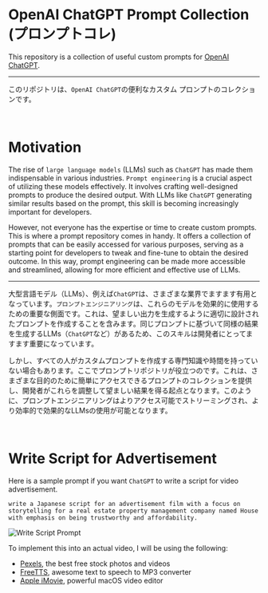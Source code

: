 OpenAI ChatGPT Prompt Collection (プロンプトコレ)
===========

This repository is a collection of useful custom prompts for [OpenAI ChatGPT](https://openai.com/blog/chatgpt).

---
このリポジトリは、`OpenAI ChatGPT`の便利なカスタム プロンプトのコレクションです。

<br />

# Motivation

The rise of `large language models` (LLMs) such as `ChatGPT` has made them indispensable in various industries. `Prompt engineering` is a crucial aspect of utilizing these models effectively. It involves crafting well-designed prompts to produce the desired output. With LLMs like `ChatGPT` generating similar results based on the prompt, this skill is becoming increasingly important for developers.

However, not everyone has the expertise or time to create custom prompts. This is where a prompt repository comes in handy. It offers a collection of prompts that can be easily accessed for various purposes, serving as a starting point for developers to tweak and fine-tune to obtain the desired outcome. In this way, prompt engineering can be made more accessible and streamlined, allowing for more efficient and effective use of LLMs.

---
大型言語モデル（LLMs）、例えば`ChatGPT`は、さまざまな業界でますます有用となっています。`プロンプトエンジニアリング`は、これらのモデルを効果的に使用するための重要な側面です。これは、望ましい出力を生成するように適切に設計されたプロンプトを作成することを含みます。同じプロンプトに基づいて同様の結果を生成するLLMs（`ChatGPT`など）があるため、このスキルは開発者にとってますます重要になっています。

しかし、すべての人がカスタムプロンプトを作成する専門知識や時間を持っていない場合もあります。ここでプロンプトリポジトリが役立つのです。これは、さまざまな目的のために簡単にアクセスできるプロンプトのコレクションを提供し、開発者がこれらを調整して望ましい結果を得る起点となります。このように、プロンプトエンジニアリングはよりアクセス可能でストリーミングされ、より効率的で効果的なLLMsの使用が可能となります。

<br />

# Write Script for Advertisement

Here is a sample prompt if you want `ChatGPT` to write a script for video advertisement.

```
write a Japanese script for an advertisement film with a focus on storytelling for a real estate property management company named House with emphasis on being trustworthy and affordability.
```

![Write Script Prompt](./assets/write-scripts-for-ad-prompt.png "Write Script Prompt")

To implement this into an actual video, I will be using the following:

* [Pexels](https://pexels.com), the best free stock photos and videos
* [FreeTTS](https://freets.com), awesome text to speech to MP3 converter
* [Apple iMovie](https://www.apple.com/imovie), powerful macOS video editor

